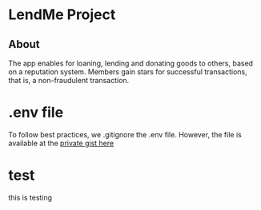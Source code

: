 # LendMe Project

## About

The app enables for loaning, lending and donating goods to others, based on a reputation system.
Members gain stars for successful transactions, that is, a non-fraudulent transaction.

# .env file

To follow best practices, we .gitignore the .env file.
However, the file is available at the [private gist here](https://gist.github.com/budgetdevv/b9e3c57f7eb43318d859df6427f0fe63)

# test
this is testing